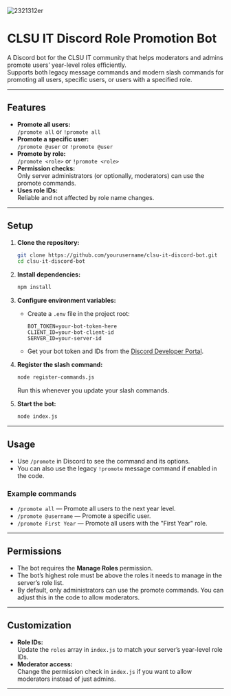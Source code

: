 ![2321312er](https://github.com/user-attachments/assets/5095574d-9965-45eb-8eef-136210f309b2)

# CLSU IT Discord Role Promotion Bot

A Discord bot for the CLSU IT community that helps moderators and admins promote users’ year-level roles efficiently.  
Supports both legacy message commands and modern slash commands for promoting all users, specific users, or users with a specified role.

---

## Features

- **Promote all users:**  
  `/promote all` or `!promote all`
- **Promote a specific user:**  
  `/promote @user` or `!promote @user`
- **Promote by role:**  
  `/promote <role>` or `!promote <role>`
- **Permission checks:**  
  Only server administrators (or optionally, moderators) can use the promote commands.
- **Uses role IDs:**  
  Reliable and not affected by role name changes.

---

## Setup

1. **Clone the repository:**
   ```sh
   git clone https://github.com/yourusername/clsu-it-discord-bot.git
   cd clsu-it-discord-bot
   ```

2. **Install dependencies:**
   ```sh
   npm install
   ```

3. **Configure environment variables:**
   - Create a `.env` file in the project root:
     ```
     BOT_TOKEN=your-bot-token-here
     CLIENT_ID=your-bot-client-id
     SERVER_ID=your-server-id
     ```
   - Get your bot token and IDs from the [Discord Developer Portal](https://discord.com/developers/applications).

4. **Register the slash command:**
   ```sh
   node register-commands.js
   ```
   Run this whenever you update your slash commands.

5. **Start the bot:**
   ```sh
   node index.js
   ```

---

## Usage

- Use `/promote` in Discord to see the command and its options.
- You can also use the legacy `!promote` message command if enabled in the code.

### Example commands

- `/promote all` — Promote all users to the next year level.
- `/promote @username` — Promote a specific user.
- `/promote First Year` — Promote all users with the "First Year" role.

---

## Permissions

- The bot requires the **Manage Roles** permission.
- The bot’s highest role must be above the roles it needs to manage in the server’s role list.
- By default, only administrators can use the promote commands. You can adjust this in the code to allow moderators.

---

## Customization

- **Role IDs:**  
  Update the `roles` array in `index.js` to match your server’s year-level role IDs.
- **Moderator access:**  
  Change the permission check in `index.js` if you want to allow moderators instead of just admins.

---
